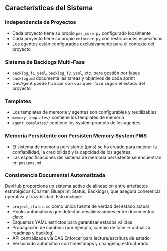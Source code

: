 ## Características del Sistema

### Independencia de Proyectos
- Cada proyecto tiene su propio `pms_core.py` configurado localmente
- Cada proyecto tiene su propio `enforcer.py` con restricciones específicas
- Los agentes están configurados exclusivamente para el contexto del proyecto

### Sistema de Backlogs Multi-Fase
- `backlog_f1.yaml`, `backlog_f2.yaml`, etc. para gestión por fases
- `backlog.md` documenta las tareas y objetivos de cada sprint
- DevAgent puede trabajar con cualquier fase según el estado del proyecto

### Templates
- Los templates de memoria y agentes son configurables y reutilizables
- `memory_templates/` contiene los templates de memoria
- `agent_templates/` contiene los system prompts de los agentes

### Memoria Persistente con Persisten Memory System PMS
- El sistema de memoria persistente (pms) se ha creado para mejorar la confiabilidad, la credibilidad y la capcidad de los agentes.
- Las especificaciones del sistema de memoria persistente se encuentran en `pms\pms.md`

### Consistencia Documental Automatizada

DevHub proporciona un sistema activo de alineación entre artefactos estratégicos (Charter, Blueprint, Status, Backlogs), que asegura coherencia operativa y trazabilidad. Esto incluye:

- `project_status.md` como única fuente de verdad del estado actual
- Hooks automáticos que detectan desalineaciones entre documentos clave
- Esquemas YAML estrictos para garantizar estados válidos
- Propagación de cambios (por ejemplo, cambio de fase → actualiza roadmap y backlog)
- API centralizada vía DAS Enforcer para lectura/escritura de estado
- Versionado automático con timestamps y changelog estructurado



